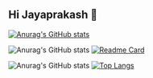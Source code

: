 ## Hi Jayaprakash 👋

[![Anurag's GitHub stats](https://github-readme-stats.vercel.app/api?username=19jayaprakash)](https://github.com/19jayaprakash/github-readme-stats)


![Anurag's GitHub stats](https://github-readme-stats.vercel.app/api?username=19jayaprakash&show=reviews,discussions_started,discussions_answered,prs_merged,prs_merged_percentage)
[![Readme Card](https://github-readme-stats.vercel.app/api/pin/?username=19jayaprakash&repo=github-readme-stats)](https://github.com/19jayaprakash/github-readme-stats)

![Anurag's GitHub stats](https://github-readme-stats.vercel.app/api?username=19jayaprakash&show_icons=true)
[![Top Langs](https://github-readme-stats.vercel.app/api/top-langs/?username=19jayaprakash)](https://github.com/anuraghazra/github-readme-stats)
